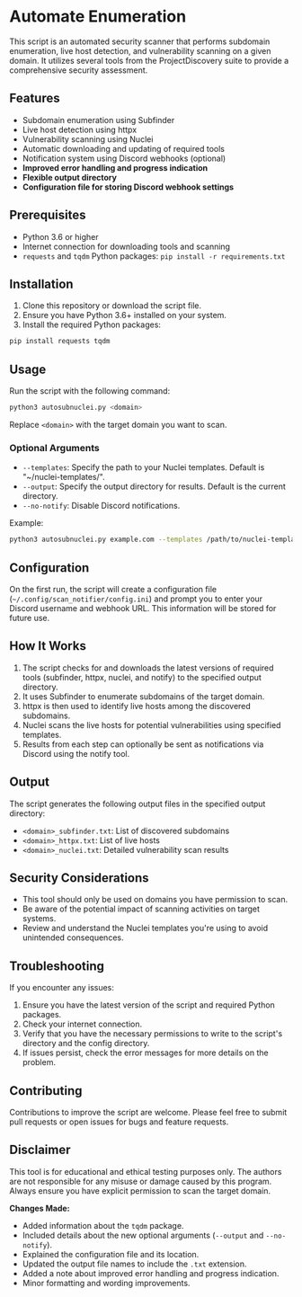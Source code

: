 # Automate Enumeration

This script is an automated security scanner that performs subdomain enumeration, live host detection, and vulnerability scanning on a given domain. It utilizes several tools from the ProjectDiscovery suite to provide a comprehensive security assessment.

## Features

- Subdomain enumeration using Subfinder
- Live host detection using httpx
- Vulnerability scanning using Nuclei
- Automatic downloading and updating of required tools
- Notification system using Discord webhooks (optional)
- **Improved error handling and progress indication**
- **Flexible output directory**
- **Configuration file for storing Discord webhook settings**

## Prerequisites

- Python 3.6 or higher
- Internet connection for downloading tools and scanning
- `requests` and `tqdm` Python packages: `pip install -r requirements.txt`

## Installation

1. Clone this repository or download the script file.
2. Ensure you have Python 3.6+ installed on your system.
3. Install the required Python packages:

```bash
pip install requests tqdm
```

## Usage

Run the script with the following command:

```bash
python3 autosubnuclei.py <domain>
```

Replace `<domain>` with the target domain you want to scan.

### Optional Arguments

- `--templates`: Specify the path to your Nuclei templates. Default is "~/nuclei-templates/".
- `--output`: Specify the output directory for results. Default is the current directory.
- `--no-notify`: Disable Discord notifications.

Example:

```bash
python3 autosubnuclei.py example.com --templates /path/to/nuclei-templates --output results --no-notify
```

## Configuration

On the first run, the script will create a configuration file (`~/.config/scan_notifier/config.ini`) and prompt you to enter your Discord username and webhook URL. This information will be stored for future use.

## How It Works

1. The script checks for and downloads the latest versions of required tools (subfinder, httpx, nuclei, and notify) to the specified output directory.
2. It uses Subfinder to enumerate subdomains of the target domain.
3. httpx is then used to identify live hosts among the discovered subdomains.
4. Nuclei scans the live hosts for potential vulnerabilities using specified templates.
5. Results from each step can optionally be sent as notifications via Discord using the notify tool.

## Output

The script generates the following output files in the specified output directory:

- `<domain>_subfinder.txt`: List of discovered subdomains
- `<domain>_httpx.txt`: List of live hosts
- `<domain>_nuclei.txt`: Detailed vulnerability scan results

## Security Considerations

- This tool should only be used on domains you have permission to scan.
- Be aware of the potential impact of scanning activities on target systems.
- Review and understand the Nuclei templates you're using to avoid unintended consequences.

## Troubleshooting

If you encounter any issues:

1. Ensure you have the latest version of the script and required Python packages.
2. Check your internet connection.
3. Verify that you have the necessary permissions to write to the script's directory and the config directory.
4. If issues persist, check the error messages for more details on the problem.

## Contributing

Contributions to improve the script are welcome. Please feel free to submit pull requests or open issues for bugs and feature requests.

## Disclaimer

This tool is for educational and ethical testing purposes only. The authors are not responsible for any misuse or damage caused by this program. Always ensure you have explicit permission to scan the target domain.

**Changes Made:**

* Added information about the `tqdm` package.
* Included details about the new optional arguments (`--output` and `--no-notify`).
* Explained the configuration file and its location.
* Updated the output file names to include the `.txt` extension.
* Added a note about improved error handling and progress indication.
* Minor formatting and wording improvements.
